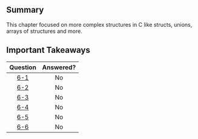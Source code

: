 ## Summary
This chapter focused on more complex structures in C like structs, unions, arrays of structures and more. 

## Important Takeaways


| Question |Answered?  |
| :-------:|:---------:|
| [6-1](6-1)      | No       |
| [6-2](6-2)      | No       |
| [6-3](6-3)      | No       |
| [6-4](6-4)      | No       |
| [6-5](6-5)      | No       |
| [6-6](6-6)      | No       |